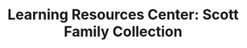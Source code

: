 ---
layout: repo
title: "Learning Resources Center: Scott Family Collection"
id: 5249
permalink: repos/5249/
---
